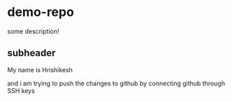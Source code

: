 # demo-repo

some description!

## subheader

My name is Hrishikesh

and i am trying to push the changes to github by connecting github through SSH keys
